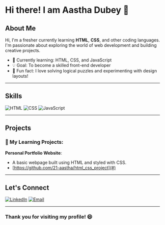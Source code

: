 # Hi there! I am Aastha Dubey 👋

## About Me
Hi, I'm a fresher currently learning **HTML**, **CSS**, and other coding languages. I'm passionate about exploring the world of web development and building creative projects. 

- 🌱 Currently learning: HTML, CSS, and JavaScript
- 💡 Goal: To become a skilled front-end developer
- 🎯 Fun fact: I love solving logical puzzles and experimenting with design layouts!

---

## Skills

![HTML](https://img.shields.io/badge/-HTML-orange?logo=html5&logoColor=white)
![CSS](https://img.shields.io/badge/-CSS-blue?logo=css3&logoColor=white)
![JavaScript](https://img.shields.io/badge/-JavaScript-yellow?logo=javascript&logoColor=black)

---

## Projects

### 🚀 My Learning Projects:
 **Personal Portfolio Website**: 
   - A basic webpage built using HTML and styled with CSS.
   - [https://github.com/21-aastha/html_css_project](#)

---

## Let's Connect

[![LinkedIn](https://img.shields.io/badge/-LinkedIn-blue?logo=linkedin&logoColor=white)](https://www.linkedin.com)
[![Email](https://img.shields.io/badge/-Email-red?logo=gmail&logoColor=white)](mailto:your-email@example.co)



---

### Thank you for visiting my profile! 😄
